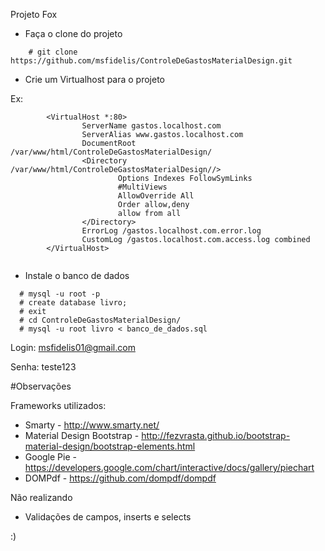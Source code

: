 Projeto Fox


* Faça o clone do projeto 

```
    # git clone https://github.com/msfidelis/ControleDeGastosMaterialDesign.git
```

* Crie um Virtualhost para o projeto 

Ex: 
```
        <VirtualHost *:80>
                ServerName gastos.localhost.com
                ServerAlias www.gastos.localhost.com
                DocumentRoot /var/www/html/ControleDeGastosMaterialDesign/
                <Directory /var/www/html/ControleDeGastosMaterialDesign//>
                        Options Indexes FollowSymLinks
                        #MultiViews
                        AllowOverride All
                        Order allow,deny
                        allow from all
                </Directory>
                ErrorLog /gastos.localhost.com.error.log
                CustomLog /gastos.localhost.com.access.log combined
        </VirtualHost>


```

* Instale o banco de dados 

``` 
  # mysql -u root -p
  # create database livro;
  # exit
  # cd ControleDeGastosMaterialDesign/
  # mysql -u root livro < banco_de_dados.sql

```
Login: msfidelis01@gmail.com

Senha: teste123 


#Observações

Frameworks utilizados:
* Smarty - http://www.smarty.net/
* Material Design Bootstrap - http://fezvrasta.github.io/bootstrap-material-design/bootstrap-elements.html
* Google Pie - https://developers.google.com/chart/interactive/docs/gallery/piechart
*  DOMPdf - https://github.com/dompdf/dompdf

 Não realizando
*  Validações de campos, inserts e selects


:)
